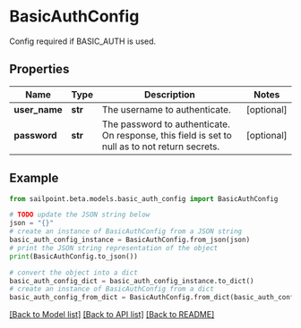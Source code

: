 # BasicAuthConfig

Config required if BASIC_AUTH is used.

## Properties

Name | Type | Description | Notes
------------ | ------------- | ------------- | -------------
**user_name** | **str** | The username to authenticate. | [optional] 
**password** | **str** | The password to authenticate. On response, this field is set to null as to not return secrets. | [optional] 

## Example

```python
from sailpoint.beta.models.basic_auth_config import BasicAuthConfig

# TODO update the JSON string below
json = "{}"
# create an instance of BasicAuthConfig from a JSON string
basic_auth_config_instance = BasicAuthConfig.from_json(json)
# print the JSON string representation of the object
print(BasicAuthConfig.to_json())

# convert the object into a dict
basic_auth_config_dict = basic_auth_config_instance.to_dict()
# create an instance of BasicAuthConfig from a dict
basic_auth_config_from_dict = BasicAuthConfig.from_dict(basic_auth_config_dict)
```
[[Back to Model list]](../README.md#documentation-for-models) [[Back to API list]](../README.md#documentation-for-api-endpoints) [[Back to README]](../README.md)


